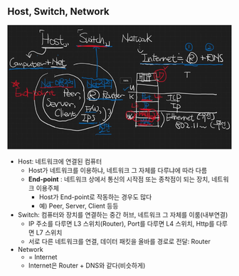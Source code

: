## Host, Switch, Network

![ㅇ](../resources/hsn.png)

- Host: 네트워크에 연결된 컴퓨터
  - Host가 네트워크를 이용하냐, 네트워크 그 자체를 다루냐에 따라 다름
  - **End-point** : 네트워크 상에서 통신의 시작점 또는 종착점이 되는 장치, 네트워크 이용주체
    - Host가 End-point로 작동하는 경우도 많다
    - 예) Peer, Server, Client 등등
- Switch: 컴퓨터와 장치를 연결하는 중간 허브, 네트워크 그 자체를 이룸(내부연결)
  - IP 주소를 다루면 L3 스위치(Router), Port를 다루면 L4 스위치, Http를 다루면 L7 스위치
  - 서로 다른 네트워크를 연결, 데이터 패킷을 올바를 경로로 전달: Router
- Network
  - = Internet
  - Internet은 Router + DNS와 같다(비슷하게)
